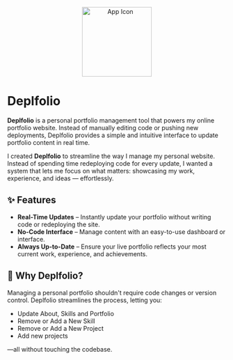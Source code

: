 <p align="center">
  <img src="https://github.com/user-attachments/assets/32a0391c-4e86-4196-aae7-547ed35e9541" alt="App Icon" width="160" height="160"/>
</p>

# Deplfolio

**Deplfolio** is a personal portfolio management tool that powers my online portfolio website. Instead of manually editing code or pushing new deployments, Deplfolio provides a simple and intuitive interface to update portfolio content in real time.

I created **Deplfolio** to streamline the way I manage my personal website. Instead of spending time redeploying code for every update, I wanted a system that lets me focus on what matters: showcasing my work, experience, and ideas — effortlessly.


## ✨ Features

- **Real-Time Updates** – Instantly update your portfolio without writing code or redeploying the site.
- **No-Code Interface** – Manage content with an easy-to-use dashboard or interface.
- **Always Up-to-Date** – Ensure your live portfolio reflects your most current work, experience, and achievements.

## 🚀 Why Deplfolio?

Managing a personal portfolio shouldn't require code changes or version control. Deplfolio streamlines the process, letting you:

- Update About, Skills and Portfolio
- Remove or Add a New Skill
- Remove or Add a New Project
- Add new projects

—all without touching the codebase.


